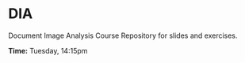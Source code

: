 # DIA
Document Image Analysis Course Repository for slides and exercises.


**Time:** Tuesday, 14:15pm
